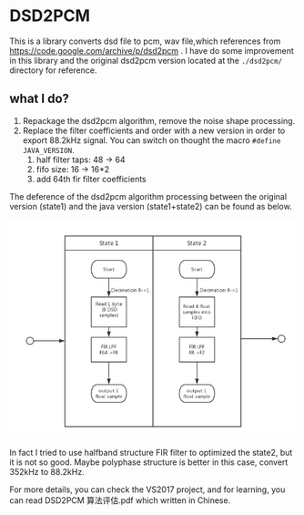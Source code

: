# DSD2PCM

This is a library converts dsd file to pcm, wav file,which references from https://code.google.com/archive/p/dsd2pcm . I have do some improvement in this library and the original dsd2pcm version located at the `./dsd2pcm/` directory for reference.



## what I do?

1. Repackage the dsd2pcm algorithm, remove the noise shape processing.
2. Replace the filter coefficients and order with a new version in order to export 88.2kHz signal. You can switch on thought the macro  `#define JAVA_VERSION`. 
   1. half filter taps: 48 -> 64
   2. fifo size: 16 -> 16*2
   3. add 64th fir filter coefficients

The deference of the dsd2pcm algorithm processing between the original version (state1) and the java version (state1+state2)  can be found as below.

![show](assets/DSD2PCM.jpg)

In fact I tried to use halfband structure FIR filter to optimized the state2, but it is not so good. Maybe polyphase structure is better in this case, convert 352kHz to 88.2kHz.

For more details, you can check the VS2017 project, and for learning, you can read DSD2PCM 算法评估.pdf which written in Chinese.
